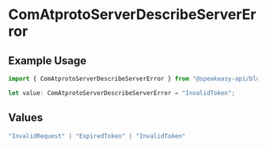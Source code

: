 # ComAtprotoServerDescribeServerError

## Example Usage

```typescript
import { ComAtprotoServerDescribeServerError } from "@speakeasy-api/bluesky/models/errors";

let value: ComAtprotoServerDescribeServerError = "InvalidToken";
```

## Values

```typescript
"InvalidRequest" | "ExpiredToken" | "InvalidToken"
```
